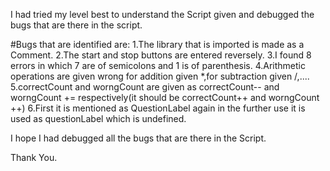 I had tried my level best to understand the Script given and debugged the bugs that are there in the script.

#Bugs that are identified are:
1.The library that is imported is made as a Comment.
2.The start and stop buttons are entered reversely.
3.I found 8 errors in which 7 are of semicolons and 1 is of parenthesis.
4.Arithmetic operations are given wrong for addition given *,for subtraction given /,....
5.correctCount and worngCount are given as correctCount-- and worngCount += respectively(it should be correctCount++ and worngCount ++)
6.First it is mentioned as QuestionLabel again in the further use it is used as questionLabel which is undefined.

I hope I had debugged all the bugs that are there in the Script.

Thank You.

